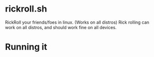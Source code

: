 # rickroll.sh
RickRoll your friends/foes in linux. (Works on all distros)
Rick rolling can work on all distros, and should work fine on all devices.

# Running it
